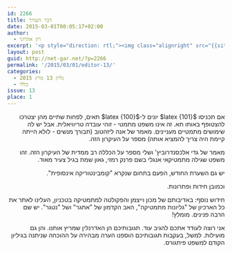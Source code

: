 ```yaml
---
id: 2266
title: דבר העורך
date: 2015-03-01T00:05:17+02:00
author:
  - רון אהרוני
excerpt: '<p style="direction: rtl;"><img class="alignright" src="{{site.baseurl}}/assets/img/2014/01/orech.jpg" alt="רון אהרוני,הפקולטה למתמטיקה, הטכניון" width="81" height="81" />עקרון שובך היונים הוא עובדה פשוטה - לא יותר מאשר הגדרה. במאמר של אנה ליזהטוב נלמד איך אפשר להפיק מרעיון כל כך פשוט הוכחות יפות. כמו כן נלמד על הכללה רב ממדית של הרעיון הזה, ונפגוש השערה מקומבינטוריקה אינסופית. כרגיל, חידות, רמזים ופתרונות לחידות ישנות. וגם חידוש ישן: "גיליונות למתמטיקה" הוותיקים, סרוקים. המשיכו להגיב! בברכת קריאה נעימה.</p>'
layout: post
guid: http://net-gar.net/?p=2266
permalink: '/2015/03/01/editor-13/'
categories:
  - גליון 13 מרץ 2015
  - כללי
issue: 13
place: 1
---
```

<p style="direction: rtl;">
  אם תכניסו $latex {101}$ יונים ל-$latex {100}$ תאים, לפחות שתיים מהן יצטרכו להצטופף באותו תא. זה אינו משפט מתמטי - זוהי עובדה טריוויאלית. אבל יש לה שימושים מתמטיים מעניינים. מאמר של אנה ליזהטוב (תבורך מנשים - לולא הייתה קיימת היה צריך להמציא אותה) מספר על העיקרון הזה.
</p>

<p style="direction: rtl;">
  מאמר של גדי אלכסנדרוביץ' ושלי מספר על הכללה רב ממדית של העיקרון הזה. זהו משפט שגילה מתמטיקאי אנגלי בשם פרנק רמזי, גאון שמת בגיל צעיר מאוד.
</p>

<p style="direction: rtl;">
  יש גם השערת החודש, הפעם בתחום שנקרא "קומבינטוריקה אינסופית".
</p>

<p style="direction: rtl;">
  וכמובן חידות ופתרונות.
</p>

<p style="direction: rtl;">
  חידוש נוסף: באדיבותם של מכון וייצמן והפקולטה למתמטיקה בטכניון, העלינו לאתר את כל הארכיון של <span style="color: #222222;">"גליונות מתמטיקה", האב הקדמון של "אתגר" ושל "נטגר"</span>. יש שם הרבה פנינים. מומלץ!
</p>

<p style="direction: rtl;">
  אני רוצה לעודד אתכם להגיב עוד. תגובותיכם הן האדרנלין שמריץ אותנו. והן גם מועילות. למשל, בעקבות תגובותיכם הוספנו הערה מבהירה על ההוכחה שניתנה בגיליון הקודם למשפט פיתגורס.
</p>